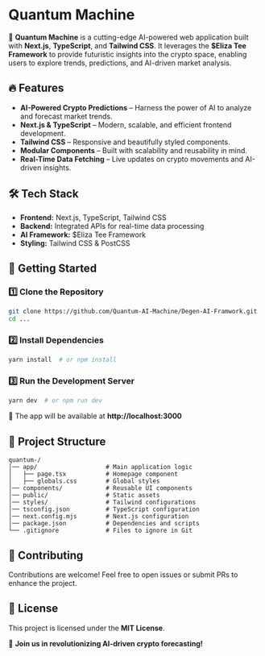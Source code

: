 # Quantum Machine 

🚀 **Quantum Machine** is a cutting-edge AI-powered web application built with **Next.js**, **TypeScript**, and **Tailwind CSS**. It leverages the **$Eliza Tee Framework** to provide futuristic insights into the crypto space, enabling users to explore trends, predictions, and AI-driven market analysis.

## 🔥 Features
- **AI-Powered Crypto Predictions** – Harness the power of AI to analyze and forecast market trends.
- **Next.js & TypeScript** – Modern, scalable, and efficient frontend development.
- **Tailwind CSS** – Responsive and beautifully styled components.
- **Modular Components** – Built with scalability and reusability in mind.
- **Real-Time Data Fetching** – Live updates on crypto movements and AI-driven insights.

## 🛠️ Tech Stack
- **Frontend:** Next.js, TypeScript, Tailwind CSS
- **Backend:** Integrated APIs for real-time data processing
- **AI Framework:** $Eliza Tee Framework
- **Styling:** Tailwind CSS & PostCSS

## 🚀 Getting Started
### 1️⃣ Clone the Repository
```sh
git clone https://github.com/Quantum-AI-Machine/Degen-AI-Framwork.git
cd ...
```

### 2️⃣ Install Dependencies
```sh
yarn install  # or npm install
```

### 3️⃣ Run the Development Server
```sh
yarn dev  # or npm run dev
```

🔗 The app will be available at **http://localhost:3000**

## 📂 Project Structure
```
quantum-/
│── app/                   # Main application logic
│   ├── page.tsx           # Homepage component
│   ├── globals.css        # Global styles
│── components/            # Reusable UI components
│── public/                # Static assets
│── styles/                # Tailwind configurations
│── tsconfig.json          # TypeScript configuration
│── next.config.mjs        # Next.js configuration
│── package.json           # Dependencies and scripts
└── .gitignore             # Files to ignore in Git
```

## 🤝 Contributing
Contributions are welcome! Feel free to open issues or submit PRs to enhance the project.

## 📜 License
This project is licensed under the **MIT License**.

🚀 **Join us in revolutionizing AI-driven crypto forecasting!**

